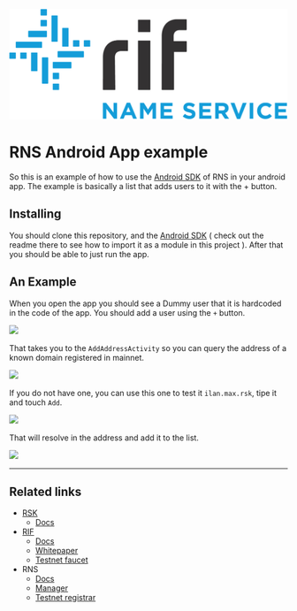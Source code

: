 <img src="/logo.png" alt="logo" height="200" />

# RNS Android App example

So this is an example of how to use the [Android SDK](https://github.com/rnsdomains/RNS-SDK-android) of RNS in your android app. The example is basically a list that adds users to it with the + button.

## Installing

You should clone this repository, and the [Android SDK](https://github.com/rnsdomains/RNS-SDK-android) ( check out the readme there to see how to import it as a module in this project ). After that you should be able to just run the app.

## An Example

When you open the app you should see a Dummy user that it is hardcoded in the code of the app. You should add a user using the `+` button.

<img src="https://github.com/rnsdomains/rns-android-sampleapp/blob/master/images/home_init.png" width="240">

That takes you to the `AddAddressActivity` so you can query the address of a known domain registered in mainnet.

<img src="https://github.com/rnsdomains/rns-android-sampleapp/blob/master/images/add_user_activity.png" width="240">

If you do not have one, you can use this one to test it `ilan.max.rsk`, tipe it and touch `Add`.

<img src="https://github.com/rnsdomains/rns-android-sampleapp/blob/master/images/type_a_domain.png" width="240">

That will resolve in the address and add it to the list.

<img src="https://github.com/rnsdomains/rns-android-sampleapp/blob/master/images/home_with_new_user.png" width="240">

---

## Related links

- [RSK](https://rsk.co)
    - [Docs](https://github.com/rsksmart/rskj/wiki)
- [RIF](https://rifos.org)
    - [Docs](https://www.rifos.org/documentation/)
    - [Whitepaper](https://docs.rifos.org/rif-whitepaper-en.pdf)
    - [Testnet faucet](https://faucet.rifos.org)
- RNS
    - [Docs](https://docs.rns.rifos.org)
    - [Manager](https://rns.rifos.org)
    - [Testnet registrar](https://testnet.rns.rifos.org)
